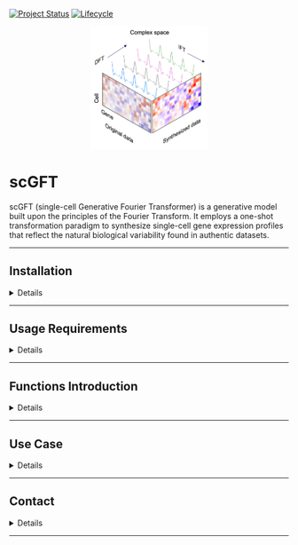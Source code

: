 [![Project Status](http://www.repostatus.org/badges/latest/active.svg)](http://www.repostatus.org/#active)
[![Lifecycle](https://img.shields.io/badge/lifecycle-stable-brightgreen.svg)](https://www.tidyverse.org/lifecycle/#stable)

<p align="center" width="100%">
<img width="42%" src="inst/doc/scgft_logo.png"> 
</p>

# scGFT 

scGFT (single-cell Generative Fourier Transformer) is a generative model built
upon the principles of the Fourier Transform. It employs a one-shot
transformation paradigm to synthesize single-cell gene expression profiles that
reflect the natural biological variability found in authentic datasets.

---


## Installation

<details>
<br>

**scGFT** can be installed directly from this github with:

```{r}
if (!require("devtools", quietly = TRUE))
  install.packages("devtools")

devtools::install_github("Sanofi-GitHub/PMCB-scGFT", 
                         build_vignettes=FALSE)
```

</details>

---


## Usage Requirements

<details>
<br>

scGFT framework is designed to be compatible with the Seurat R analysis pipelines. 
To install, please run:

```{r}
# Enter commands in R (or R studio, if installed)
install.packages("Seurat")
install.packages("SeuratObject")
```

Visit [Seurat](https://satijalab.org/seurat/articles/install_v5) for more details.

</details>

---


## Functions Introduction

<details>
<br>

The scGFT package comprises only two functions: one to synthesize cells and a
second to evaluate the synthesis quality.

```r
# to synthsize cells
RunScGFT(object, nsynth, ncpmnts = 1, groups, scale.factor, cells = NULL)
```

`RunScGFT` requires, at a minimum, a Seurat object (`object`), the number of
desired cells to be synthesized (`nsynth`), a metadata variable indicating
groups of cells (`groups`), and the scale factor used for log-normalization of
the original data (`scale.factor`).

```r
# to evaluate synthsized cells
statsScGFT(object, groups)
```

`statsScGFT` requires a Seurat object that includes synthesized cells (`object`)
and the same character variable from the original object metadata used for
synthesis (`groups`). It calculates the likelihood that synthesized cells will
have the same identity (belong to same `groups`) as their original counterparts.
It also reports the relative deviation of synthesized gene expression profiles from
original cells.

</details>

---


## Use Case 

<details>
<br>

#### Get demo files

We provided the dataset PRJEB44878 (Wohnhaas 2021), which comprises 34,200
processed cells derived from primary small airway epithelial cells from 
healthy individuals and patients with chronic obstructive pulmonary
disease. To download this dataset please run:

```{r}
# Enter commands in R (or R studio, if installed)
data_url <- "https://zenodo.org/records/11166226/files/COPD-PRJEB44878.rds"
data_path <- "~/COPD-PRJEB44878.rds" # correct destination path included the filename
download.file(url=data_url, destfile=data_path, method="auto")
```


#### Read data into R
```{r}
data_obj <- readRDS(data_path)
cnts <- data_obj$counts
mtd <- data_obj$metadata
```


#### Perform Seurat standard pipeline including synthesis process
```{r}
set.seed(1234)
sobj_synt <- CreateSeuratObject(counts=cnts,
                                meta.data=mtd) %>%
  NormalizeData(., normalization.method="LogNormalize", scale.factor=1e4) %>%
  FindVariableFeatures(., nfeatures=2000) %>%
  ScaleData(.) %>%
  RunPCA(., seed.use=42) %>%
  RunHarmony(., group.by.vars="sample") %>% # sample-specific batch correction
  FindNeighbors(., reduction="harmony", dims=1:30) %>%
  FindClusters(., random.seed=42) %>%
  # ================================
  # synthesis 1x cells (34,200), through modification of 10 complex components.
  RunScGFT(., nsynth=1*dim(.)[2], ncpmnts=10, groups="seurat_clusters", scale.factor=1e4) %>%
  # The combined dataset of original and synthetic cells undergoes another round. 
  # Re-normalization is not necessary as the new cells are synthesized from already normalized data.
  # ================================
  FindVariableFeatures(., nfeatures=2000) %>%
  ScaleData(.) %>%
  RunPCA(., seed.use=42) %>%
  RunHarmony(., group.by.vars=c("sample", "synthesized")) %>% # sample- and synthsis-specific batch correction
  FindNeighbors(., reduction="harmony", dims=1:30) %>%
  FindClusters(., random.seed=42) %>%
  RunUMAP(., reduction="harmony", seed.use=42, dims=1:30)
```

`RunScGFT` console outputs:

```{r}
Discrete fourier transform...
Inverse fourier transform...
synthesizing 34,200 cells...
5,621 cells synthesized...
10,838 cells synthesized...
11,716 cells synthesized...
12,485 cells synthesized...
13,208 cells synthesized...
13,852 cells synthesized...
14,471 cells synthesized...
14,846 cells synthesized...
15,186 cells synthesized...
15,360 cells synthesized...
15,458 cells synthesized...
20,054 cells synthesized...
24,080 cells synthesized...
26,972 cells synthesized...
29,009 cells synthesized...
30,503 cells synthesized...
31,886 cells synthesized...
33,260 cells synthesized...
34,200 cells synthesized...
Synthesis completed in: 2.79 min
Integrating data (1/4)
  [==================================================] 100% in  3m
Integrating data (2/4)
  [==================================================] 100% in 34s
Integrating data (3/4)
  [==================================================] 100% in  1m
Integrating data (4/4)
  [==================================================] 100% in  1m
A Seurat object with 68,400 cells, including 34,200 synthesized.
```


#### Evaluate synthsized cells

```{r}
statsScGFT(object=sobj_synt, groups="seurat_clusters")
```

`statsScGFT` console outputs:

```{r}
Synthesized cells: 34,200
Matching groups: 34,026
Accuracy (%): 99.49
Calculating deviation from originals...
  [==================================================] 100% in  3m
  [==================================================] 100% in  1m
Deviation (%): 0.13 +/- 0.03
```

Utilizing UMAP for a qualitative evaluation, we project synthesized and
real cells onto the embedded manifold:

<p align="center" width="100%">
<img style="width: 65%; height: auto;" src="inst/doc/panel_1_demo.png">
</p>

<p align="center" width="100%">
<img style="width: 85%; height: auto;" src="inst/doc/panel_2_demo.png">
</p>

Depending on the operating system used for calculations, the
results can be slightly different from the projected ones.

</details>

---


## Contact

<details>
<br>

For help and questions please contact the [scgft's maintenance team](mailto:nima.nouri@sanofi.com).

</details>

---
